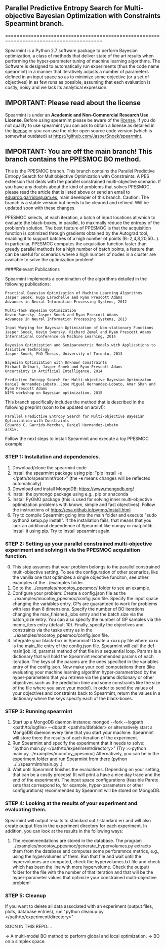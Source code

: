 ## Parallel Predictive Entropy Search for Multi-objective Bayesian Optimization with Constraints Spearmint branch.
========================================================================================

Spearmint is a Python 2.7 software package to perform Bayesian optimization, a class of methods that deliver state of the art results when performing the hyper-parameter tuning of machine learning algorithms. The Software is designed to automatically run experiments (thus the code name spearmint) in a manner that iteratively adjusts a number of parameters defined in an input space so as to minimize some objective (or a set of objectives) in as few runs as possible, assuming that each evaluation is costly, noisy and we lack its analytical expression.

## IMPORTANT: Please read about the license
Spearmint is under an **Academic and Non-Commercial Research Use License**.  Before using spearmint please be aware of the [license](LICENSE.md).  If you do not qualify to use spearmint you can ask to obtain a license as detailed in the [license](LICENSE.md) or you can use the older open source code version (which is somewhat outdated) at https://github.com/JasperSnoek/spearmint.  

## IMPORTANT: You are off the main branch! This branch contains the PPESMOC BO method.
This is the PPESMOC branch. This branch contains the Parallel Predictive Entropy Search for Multiobjective Optimization with Constraints. A PES extension that deals with the parallel constrained multi-objective scenario. If you have any doubts about the kind of problems that solves PPESMOC, please read the article that is listed above or send an email to eduardo.garrido@uam.es, main developer of this branch. Caution: The branch is a stable version but needs to be cleaned and refined. Will be updated soon with these changes.

PPESMOC selects, at each iteration, a batch of input locations at which to evaluate the black-boxes, in parallel, to maximally reduce the entropy of the
problem’s solution. The best feature of PPESMOC is that the acquisition function is optimized through gradients obtained by the Autograd tool, enabling it to support batches of a high number of points (B=2,4,8,20,50...). In particular, PPESMOC computes the acquisition function faster than greedy parallel methods for a high number of batch points, a feature that can be useful for scenarios where a high number of nodes in a cluster are available to solve the optimization problem!

####Relevant Publications

Spearmint implements a combination of the algorithms detailed in the following publications:

    Practical Bayesian Optimization of Machine Learning Algorithms  
    Jasper Snoek, Hugo Larochelle and Ryan Prescott Adams  
    Advances in Neural Information Processing Systems, 2012  

    Multi-Task Bayesian Optimization  
    Kevin Swersky, Jasper Snoek and Ryan Prescott Adams  
    Advances in Neural Information Processing Systems, 2013  

    Input Warping for Bayesian Optimization of Non-stationary Functions  
    Jasper Snoek, Kevin Swersky, Richard Zemel and Ryan Prescott Adams  
    International Conference on Machine Learning, 2014  

    Bayesian Optimization and Semiparametric Models with Applications to Assistive Technology  
    Jasper Snoek, PhD Thesis, University of Toronto, 2013  
  
    Bayesian Optimization with Unknown Constraints
    Michael Gelbart, Jasper Snoek and Ryan Prescott Adams
    Uncertainty in Artificial Intelligence, 2014

    Predictive Entropy Search for Multi-objective Bayesian Optimizaton
    Daniel Hernandez-Lobato, Jose Miguel Hernandez-Lobato, Amar Shah and Ryan Prescott Adams
    NIPS workshop on Bayesian optimization, 2015

This branch specifically includes the method that is described in the following preprint (soon to be updated on arxiv!):

    Parallel Predictive Entropy Search for Multi-objective Bayesian Optimization with Constraints
    Eduardo C. Garrido-Merchan, Daniel Hernandez-Lobato
    arXiv.


Follow the next steps to install Spearmint and execute a toy PPESMOC example:

### STEP 1: Installation and dependencies.
1. Download/clone the spearmint code
2. Install the spearmint package using pip: "pip install -e \</path/to/spearmint/root\>" (the -e means changes will be reflected automatically)
3. Download and install MongoDB: https://www.mongodb.org/
4. Install the pymongo package using e.g., pip or anaconda
5. Install PyGMO package (this is used for solving inner multi-objective optimization problems with known, simple and fast objectives). Follow the instructions of https://esa.github.io/pygmo/install.html
6. Try to compile Spearmint going into the main folder and execute "sudo python2 setup.py install". If the installation fails, that means that you lack an additional dependence of Spearmint like numpy or matplotlib. Install it using pip. Try to install spearmint again.

### STEP 2: Setting up your parallel constrained multi-objective experiment and solving it via the PPESMOC acquisition function.
0. This step assumes that your problem belongs to the parallel constrained multi-objective setting. To see the configuration of other scenarios, like the vanilla one that optimizes a single objective funciton, see other examples of the ../examples folder.
1. Go to the ../examples/mocotoy_ppesmoc/ folder to see an example.  
2. Configure your problem: Create a config.json file as the ../examples/mocotoy_ppesmoc/config.json file. Specify the input space changing the variables entry. GPs are guaranteed to work for problems with less than 8 dimensions. Specify the number of BO iterations changing the max_finished_jobs entry and the batch size via the batch_size entry. You can also specify the number of GP samples via the mcmc_iters entry (default 10). Finally, specify the objectives and constraints via the tasks entry as in the ../examples/mocotoy_ppesmoc/config.json file.
3. Integrate your black-box in Spearmint! Create a xxxx.py file where xxxx is the main_file entry of the config.json file. Spearmint will call the def main(job_id, params) method of that file in a sequential loop. Params is a dictionary that will hold the Spearmint recommended params of each iteration. The keys of the params are the ones specified in the variables entry of the config.json. Now make your cool computations there (like evaluating your machine learning algorithm hyper-parametrized by the hyper-parameters that you retrieve via the params dictionary or other objectives such as the prediction time and some constraints like the size of the file where you save your model). In order to send the values of your objectives and constraints back to Spearmint, return the values in a dictionary where the keys specify each of the black-boxes.

### STEP 3: Running spearmint
1. Start up a MongoDB daemon instance: mongod --fork --logpath \<path/to/logfile\> --dbpath \<path/to/dbfolder\> or alternatively start a MongoDB daemon every time that you start your machine. Spearmint will store there the results of each iteration of the experiment.
2. Run Spearmint and specify the experiment that it needs to solve: "python main.py \</path/to/experiment/directory\>"
(Try >>python main.py ../examples/mocotoy_ppesmoc) Alternatively, you can be in the experiment folder and run Spearmint from there (python ../../spearmint/main.py .)
3. Wait until Spearmint finishes the evaluations. Depending on your setting, that can be a costly process! (It will print a have a nice day trace and the end of the experiment). The input space configurations (feasible Pareto sets that correspond to, for example, hyper-parameters or other configurations) recommended by Spearmint will be stored on MongoDB.

### STEP 4: Looking at the results of your experiment and evaluating them.
Spearmint will output results to standard out / standard err and will also create output files in the experiment directory for each experiment. In addition, you can look at the results in the following ways:

1. The recommendations are stored in the database. The program ../examples/mocotoy_ppesmoc/generate_hypervolumes.py extracts them from the database and computes some perforamnce metrics, e.g., using the hypervolumes of them. Run that file and wait until the hypervolumes are computed, check the hypervolumes.txt file and check which has been the line with more hypervolume. Check the output/ folder for the file with the number of that iteration and that will be the hyper-parameter values that optimize your constrained multi-objective problem!

### STEP 5: Cleanup
If you want to delete all data associated with an experiment (output files, plots, database entries), run "python cleanup.py \</path/to/experiment/directory\>" 


SOON IN THIS REPO....

-> A multi-model BO method to perform global and local optimization.
-> BO on a simplex space.
